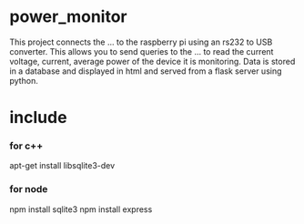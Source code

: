 # power_monitor

This project connects the ... to the raspberry pi using an rs232 to USB
converter.  This allows you to send queries to the ... to read the current
voltage, current, average power of the device it is monitoring.  Data is stored
in a database and displayed in html and served from a flask server using python. 

# include 
### for c++
apt-get install libsqlite3-dev 

### for node 
npm install sqlite3
npm install express
